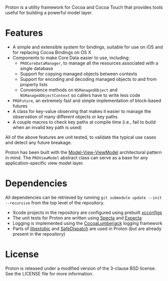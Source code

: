 Proton is a utility framework for Cocoa and Cocoa Touch that provides tools useful for building a powerful model layer.

# Features

 - A simple and extensible system for bindings, suitable for use on iOS and for replacing Cocoa Bindings on OS X
 - Components to make Core Data easier to use, including:
    - `PROCoreDataManager`, to manage all the resources associated with a single database
    - Support for copying managed objects between contexts
    - Support for encoding and decoding managed objects to and from property lists
    - Convenience methods on `NSManagedObject` and `NSManagedObjectContext` so callers have to write less code
 - `PROFuture`, an extremely fast and simple implementation of block-based futures
 - A class for key-value observing that makes it easier to manage the observation of many different objects or key paths
 - A couple macros to check key paths at compile time (i.e., fail to build when an invalid key path is used)

All of the above features are unit tested, to validate the typical use cases and detect any future breakage.

Proton has been built with the [Model-View-ViewModel](http://en.wikipedia.org/wiki/Model_View_ViewModel) architectural pattern in mind. The `PROViewModel` abstract class can serve as a base for any application-specific view model layer.

# Dependencies

All dependencies can be retrieved by running `git submodule update --init --recursive` from the top level of the repository.

 - Xcode projects in the repository are configured using prebuilt [xcconfigs](http://github.com/jspahrsummers/xcconfigs)
 - The unit tests for Proton are written using [Specta](http://github.com/bitswift/specta) and [Expecta](http://github.com/bitswift/expecta)
 - Logging is implemented using the [CocoaLumberjack](http://github.com/bitswift/CocoaLumberjack) logging framework
 - Parts of [libextobjc](http://github.com/jspahrsummers/libextobjc) and [SafeDispatch](http://github.com/jspahrsummers/SafeDispatch) are used in Proton (but are already present in the repository)

# License

Proton is released under a modified version of the 3-clause BSD license. See the LICENSE file for more information.
